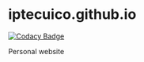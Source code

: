 # iptecuico.github.io

[![Codacy Badge](https://api.codacy.com/project/badge/Grade/bd7ba0aabd47455e9c05b8379a233091)](https://app.codacy.com/app/iptecuico/iptecuico.github.io?utm_source=github.com&utm_medium=referral&utm_content=iptecuico/iptecuico.github.io&utm_campaign=Badge_Grade_Settings)

Personal website
